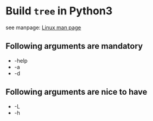 # Build `tree` in Python3

see manpage:
[Linux man page](https://linux.die.net/man/1/tree)

## Following arguments are mandatory
* -help
* -a
* -d

## Following arguments are nice to have
* -L
* -h
 